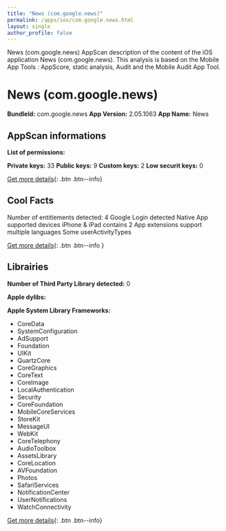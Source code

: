 ```yaml
---
title: "News (com.google.news)"
permalink: /apps/ios/com.google.news.html
layout: single
author_profile: false
---
```

News (com.google.news) AppScan description of the content of the iOS application News (com.google.news). This analysis is based on the Mobile App Tools : AppScore, static analysis, Audit and the Mobile Audit App Tool.

# News (com.google.news)

**BundleId:** com.google.news
**App Version:** 2.05.1063
**App Name:** News


## AppScan informations 

**List of permissions:** 
  
  
**Private keys:** 33
**Public keys:** 9
**Custom keys:** 2
**Low securit keys:** 0
  
[Get more details](/pricing.html){: .btn .btn--info}

## Cool Facts

Number of entitlements detected: 4
Google Login detected
Native App
supported devices iPhone & iPad
contains 2 App extensions
support multiple languages
Some userActivityTypes
  
[Get more details](/pricing.html){: .btn .btn--info }

## Librairies 
**Number of Third Party Library detected:** 0


**Apple dylibs:**


**Apple System Library Frameworks:**
- CoreData
- SystemConfiguration
- AdSupport
- Foundation
- UIKit
- QuartzCore
- CoreGraphics
- CoreText
- CoreImage
- LocalAuthentication
- Security
- CoreFoundation
- MobileCoreServices
- StoreKit
- MessageUI
- WebKit
- CoreTelephony
- AudioToolbox
- AssetsLibrary
- CoreLocation
- AVFoundation
- Photos
- SafariServices
- NotificationCenter
- UserNotifications
- WatchConnectivity


  
[Get more details](/pricing.html){: .btn .btn--info}

